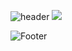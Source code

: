 
![header](https://capsule-render.vercel.app/api?type=waving&&color=gradient&height=245&section=header&text=SOHYUNZ)
<img src="https://img.shields.io/badge/Java-007396?style=flat-square&logo=java&logoColor=white"/>


![Footer](https://capsule-render.vercel.app/api?type=waving&&color=D1D1D1&height=115&section=footer)
